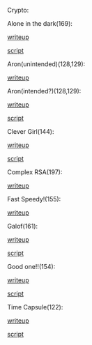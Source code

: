 Crypto:

Alone in the dark(169):

[writeup](./Alone%20in%20the%20dark/README.md)

[script](./Alone%20in%20the%20dark/solve.py)

Aron(unintended)(128,129):

[writeup](Aron%28unintended%29/README.md)

Aron(intended?)(128,129):

[writeup](Aron%28maybe%20unintended%29/README.md)

[script](Aron%28maybe%20unintended%29/solve.py)

Clever Girl(144):

[writeup](Clever%20Girl/README.md)

[script](Clever%20Girl/solve.sage)

Complex RSA(197):

[writeup](Complex%20RSA/README.md)

Fast Speedy!(155):

[writeup](Fast%20Speedy%21/README.md)

Galof(161):

[writeup](Galof/README.md)

[script](Galof/solve.sage)

Good one!!(154):

[writeup](Good%20one%21%21/README.md)

[script](Good%20one%21%21/solve.py)

Time Capsule(122):

[writeup](Time%20Capsule/README.md)

[script](Time%20Capsule/solve.py)
